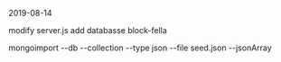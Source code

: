 2019-08-14

modify server.js add databasse block-fella 

mongoimport --db <db-name> --collection <coll-name> --type json --file seed.json
--jsonArray